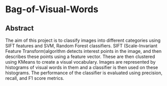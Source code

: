 # Bag-of-Visual-Words
## Abstract
The aim of this project is to classify images into different categories using SIFT features and SVM, Random Forest classifiers. SIFT
(Scale-Invariant Feature Transform)algorithm detects interest points in
the image, and then describes these points using a feature vector.
These are then clustered using KMeans to create a visual vocabulary. Images are represented by histograms of visual words in them
and a classifier is then used on these histograms. The performance of
the classifier is evaluated using precision, recall, and F1 score metrics.
